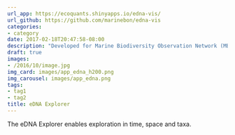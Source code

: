 ```yaml
---
url_app: https://ecoquants.shinyapps.io/edna-vis/
url_github: https://github.com/marinebon/edna-vis
categories:
- category
date: 2017-02-18T20:47:58-08:00
description: "Developed for Marine Biodiversity Observation Network (MBON; sponsored by NOAA & NASA) to explore environmental DNA in space and time."
draft: true
images:
- /2016/10/image.jpg
img_card: images/app_edna_h200.png
img_carousel: images/app_edna.png
tags:
- tag1
- tag2
title: eDNA Explorer
---
```


The eDNA Explorer enables exploration in time, space and taxa.

